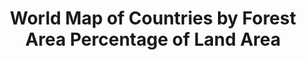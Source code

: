 ---
title: World Map of Countries by Forest Area Percentage of Land Area
description: "These choropleth maps show the forest area percentage of land area for the world's countries from 1990 to 2016 based on data from the Food and Agriculture Organization."
created: 2019-09-19 14:14:10
related: /info/forest-area/
scripts: [/compiled/map/forest-area.js]
template: map/world/choropleth.html
image: /img/preview/forest-area-2016.png
---